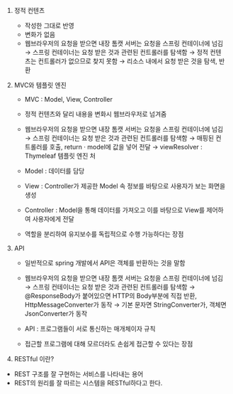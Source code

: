 1. 정적 컨텐츠
    - 작성한 그대로 반영
    - 변화가 없음
    - 웹브라우저의 요청을 받으면 내장 톰캣 서버는 요청을 스프링 컨테이너에 넘김 → 스프링 컨테이너는 요청 받은 것과 관련된 컨트롤러를 탐색함 → 정적 컨텐츠는 컨트롤러가 없으므로 찾지 못함 → 리소스 내에서 요청 받은 것을 탐색, 반환
        
2. MVC와 템플릿 엔진
    - MVC : Model, View, Controller
    - 정적 컨텐츠와 달리 내용을 변화시 웹브라우저로 넘겨줌
    - 웹브라우저의 요청을 받으면 내장 톰캣 서버는 요청을 스프링 컨테이너에 넘김 → 스프링 컨테이너는 요청 받은 것과 관련된 컨트롤러를 탐색함 → 매핑된 컨트롤러를 호출, return · model에 값을 넣어 전달 → viewResolver : Thymeleaf 템플릿 엔진 처
        
    - Model : 데이터를 담당
    - View : Controller가 제공한 Model 속 정보를 바탕으로 사용자가 보는 화면을 생성
    - Controller : Model을 통해 데이터를 가져오고 이를 바탕으로 View를 제어하여 사용자에게 전달
    - 역할을 분리하여 유지보수를 독립적으로 수행 가능하다는 장점
    
3. API
    - 일반적으로 spring 개발에서 API은 객체를 반환하는 것을 말함
    - 웹브라우저의 요청을 받으면 내장 톰캣 서버는 요청을 스프링 컨테이너에 넘김 → 스프링 컨테이너는 요청 받은 것과 관련된 컨트롤러를 탐색함 → @ResponseBody가 붙어있으면 HTTP의 Body부분에 직접 반환, HttpMessageConverter가 동작 → 기본 문자면 StringConverter가, 객체면 JsonConverter가 동작
        
    - API : 프로그램들이 서로 통신하는 매개체이자 규칙
    - 접근할 프로그램에 대해 모르더라도 손쉽게 접근할 수 있다는 장점

4. RESTful 이란?

- REST 구조를 잘 구현하는 서비스를 나타내는 용어
- REST의 원리를 잘 따르는 시스템을 RESTful하다고 한다.
